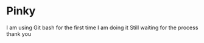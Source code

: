 # Pinky
I am using Git bash for the first time
I am doing it 
Still waiting for the process
thank you
